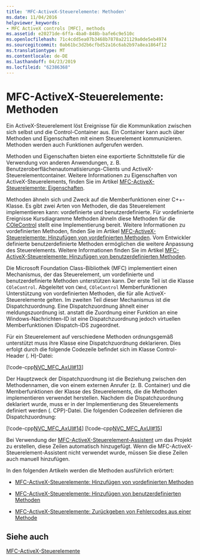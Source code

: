 ```yaml
---
title: 'MFC-ActiveX-Steuerelemente: Methoden'
ms.date: 11/04/2016
helpviewer_keywords:
- MFC ActiveX controls [MFC], methods
ms.assetid: e20271de-6ffa-4ba0-848b-bafe6c9e510c
ms.openlocfilehash: 71c4cdd5ea07b3468b7878a221129a0de5eb4974
ms.sourcegitcommit: 0ab61bc3d2b6cfbd52a16c6ab2b97a8ea1864f12
ms.translationtype: MT
ms.contentlocale: de-DE
ms.lasthandoff: 04/23/2019
ms.locfileid: "62386368"
---
```

# <a name="mfc-activex-controls-methods"></a>MFC-ActiveX-Steuerelemente: Methoden

Ein ActiveX-Steuerelement löst Ereignisse für die Kommunikation zwischen sich selbst und die Control-Container aus. Ein Container kann auch über Methoden und Eigenschaften mit einem Steuerelement kommunizieren. Methoden werden auch Funktionen aufgerufen werden.

Methoden und Eigenschaften bieten eine exportierte Schnittstelle für die Verwendung von anderen Anwendungen, z. B. Benutzeroberflächenautomatisierungs-Clients und ActiveX-Steuerelementcontainer. Weitere Informationen zu Eigenschaften von ActiveX-Steuerelements, finden Sie im Artikel [MFC-ActiveX-Steuerelemente: Eigenschaften](../mfc/mfc-activex-controls-properties.md).

Methoden ähneln sich und Zweck auf die Memberfunktionen einer C++-Klasse. Es gibt zwei Arten von Methoden, die das Steuerelement implementieren kann: vordefinierte und benutzerdefinierte. Für vordefinierte Ereignisse Kursdiagramme Methoden ähneln diese Methoden für die [COleControl](../mfc/reference/colecontrol-class.md) stellt eine Implementierung bereit. Weitere Informationen zu vordefinierten Methoden, finden Sie im Artikel [MFC-ActiveX-Steuerelemente: Hinzufügen von vordefinierten Methoden](../mfc/mfc-activex-controls-adding-stock-methods.md). Vom Entwickler definierte benutzerdefinierte Methoden ermöglichen die weitere Anpassung des Steuerelements. Weitere Informationen finden Sie im Artikel [MFC-ActiveX-Steuerelemente: Hinzufügen von benutzerdefinierten Methoden](../mfc/mfc-activex-controls-adding-custom-methods.md).

Die Microsoft Foundation Class-Bibliothek (MFC) implementiert einen Mechanismus, der das Steuerelement, um vordefinierte und benutzerdefinierte Methoden unterstützen kann. Der erste Teil ist die Klasse `COleControl`. Abgeleitet von `CWnd`, `COleControl` Memberfunktionen Unterstützung von vordefinierten Methoden, die für alle ActiveX-Steuerelemente gelten. Im zweiten Teil dieser Mechanismus ist die Dispatchzuordnung. Eine Dispatchzuordnung ähnelt einer meldungszuordnung ist. anstatt die Zuordnung einer Funktion an eine Windows-Nachrichten-ID ist eine Dispatchzuordnung jedoch virtuellen Memberfunktionen IDispatch-IDS zugeordnet.

Für ein Steuerelement auf verschiedene Methoden ordnungsgemäß unterstützt muss ihre Klasse eine Dispatchzuordnung deklarieren. Dies erfolgt durch die folgende Codezeile befindet sich im Klasse Control-Header (. H)-Datei:

[!code-cpp[NVC_MFC_AxUI#13](../mfc/codesnippet/cpp/mfc-activex-controls-methods_1.h)]

Der Hauptzweck der Dispatchzuordnung ist die Beziehung zwischen den Methodennamen, die von einem externen Anrufer (z. B. Container) und die Memberfunktionen der Klasse des Steuerelements, die die Methoden implementieren verwendet herstellen. Nachdem die Dispatchzuordnung deklariert wurde, muss er in der Implementierung des Steuerelements definiert werden (. CPP)-Datei. Die folgenden Codezeilen definieren die Dispatchzuordnung:

[!code-cpp[NVC_MFC_AxUI#14](../mfc/codesnippet/cpp/mfc-activex-controls-methods_2.cpp)]
[!code-cpp[NVC_MFC_AxUI#15](../mfc/codesnippet/cpp/mfc-activex-controls-methods_3.cpp)]

Bei Verwendung der [MFC-ActiveX-Steuerelement-Assistent](../mfc/reference/mfc-activex-control-wizard.md) um das Projekt zu erstellen, diese Zeilen automatisch hinzugefügt. Wenn die MFC-ActiveX-Steuerelement-Assistent nicht verwendet wurde, müssen Sie diese Zeilen auch manuell hinzufügen.

In den folgenden Artikeln werden die Methoden ausführlich erörtert:

- [MFC-ActiveX-Steuerelemente: Hinzufügen von vordefinierten Methoden](../mfc/mfc-activex-controls-adding-stock-methods.md)

- [MFC-ActiveX-Steuerelemente: Hinzufügen von benutzerdefinierten Methoden](../mfc/mfc-activex-controls-adding-custom-methods.md)

- [MFC-ActiveX-Steuerelemente: Zurückgeben von Fehlercodes aus einer Methode](../mfc/mfc-activex-controls-returning-error-codes-from-a-method.md)

## <a name="see-also"></a>Siehe auch

[MFC-ActiveX-Steuerelemente](../mfc/mfc-activex-controls.md)
